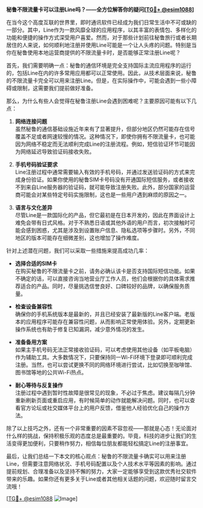 **秘鲁不限流量卡可以注册Line吗？——全方位解答你的疑问[[TG💪+ @esim1088](https://t.me/s/esim1088)]**

在当今这个高度互联的世界里，即时通讯软件已经成为我们日常生活中不可或缺的一部分。其中，Line作为一款风靡全球的应用程序，以其丰富的表情包、多样化的功能和便捷的操作方式深受用户喜爱。然而，对于那些计划前往秘鲁旅行或者长期居住的人来说，如何顺利地注册并使用Line可能是一个让人头疼的问题。特别是当你在秘鲁使用本地运营商提供的不限流量卡时，是否能够正常注册Line呢？

首先，我们需要明确一点：秘鲁的通信环境是完全支持国际主流应用程序的运行的，包括Line在内的许多常用应用都可以正常使用。因此，从技术层面来说，秘鲁的不限流量卡完全可以用来注册Line。但是，在实际操作中，可能会遇到一些小障碍或限制，这需要我们提前做好准备。

那么，为什么有些人会觉得在秘鲁注册Line会遇到困难呢？主要原因可能有以下几点：

1. **网络连接问题**  
   虽然秘鲁的通信基础设施近年来有了显著提升，但部分地区仍然可能存在信号覆盖不足或者网速较慢的情况。这种情况下，即使你拥有不限流量卡，也可能因为网络不稳定而无法顺利完成Line的注册流程。例如，短信验证环节可能因为网络延迟导致验证码接收失败。

2. **手机号码验证要求**  
   Line注册过程中通常需要输入有效的手机号码，并通过发送验证码的方式来完成身份验证。如果你使用的秘鲁SIM卡号码没有开通国际短信服务，或者接收不到来自Line服务器的验证码，就可能导致注册失败。此外，部分国家的运营商可能会对某些特定号码实施限制，这也是一些用户遇到麻烦的原因之一。

3. **语言与文化差异**  
   尽管Line是一款国际化的产品，但它最初是在日本开发的，因此在界面设计上难免会带有日式风格。对于不熟悉日语或其他外语的用户而言，初次接触时可能会感到困惑，尤其是涉及到设置账户信息、隐私选项等步骤时。另外，不同地区的版本可能存在细微差别，这也增加了操作难度。

针对上述潜在问题，我们可以采取一些措施来提高成功几率：

- **选择合适的SIM卡**  
  在购买秘鲁的不限流量卡之前，请务必确认该卡是否支持国际短信功能。如果不确定的话，可以直接咨询当地营业厅工作人员，他们会根据你的具体需求推荐适合的产品。同时，尽量挑选信誉良好、口碑较好的品牌，以确保服务质量。

- **检查设备兼容性**  
  确保你的手机系统版本是最新的，并且已经安装了最新版的Line客户端。老版本的应用程序可能存在兼容性问题，从而影响正常使用体验。另外，定期更新操作系统也有助于修复已知漏洞，减少意外情况的发生。

- **准备备用方案**  
  如果主手机号码无法正常接收验证码，可以考虑使用其他设备（如平板电脑）作为辅助工具。大多数情况下，只要保持同一Wi-Fi环境下登录即可顺利完成注册。当然，也可以尝试更换不同的网络环境进行尝试，比如切换至咖啡馆、图书馆等地的公共Wi-Fi热点。

- **耐心等待与反复操作**  
  注册过程中遇到暂时性故障是很常见的现象，不必过于焦虑。建议每隔几分钟重新刷新页面或重启应用，有时候简单的动作就能解决问题。同时，也可以查看官方论坛或社交媒体平台上的用户反馈，借鉴他人经验优化自己的操作方法。

除了以上技巧之外，还有一个非常重要的因素不容忽视——那就是心态！无论面对什么样的挑战，保持积极乐观的态度总是最重要的。毕竟，科技的进步让我们的生活变得更加便利，只要稍作努力，相信每位朋友都能轻松搞定Line的注册事宜。

最后，让我们总结一下本文的核心观点：秘鲁的不限流量卡确实可以用来注册Line，但需要注意网络状况、手机号码配置以及个人技术水平等因素的影响。通过提前规划、合理准备以及坚持不懈的努力，大家一定能够享受到这款优秀社交软件带来的乐趣。如果你还有更多关于Line或者其他相关话题的问题，欢迎随时留言交流哦！

[[TG💪+ @esim1088](https://t.me/s/esim1088) ![Image](https://i.postimg.cc/4NQfJmqS/Snipaste-2025-05-13-00-14-12.png)]